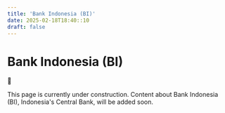 ```yaml
---
title: 'Bank Indonesia (BI)'
date: 2025-02-18T18:40::10
draft: false
---
```


# Bank Indonesia (BI)

<aside>
🚧

This page is currently under construction. Content about Bank Indonesia (BI), Indonesia's Central Bank, will be added soon.

</aside>
